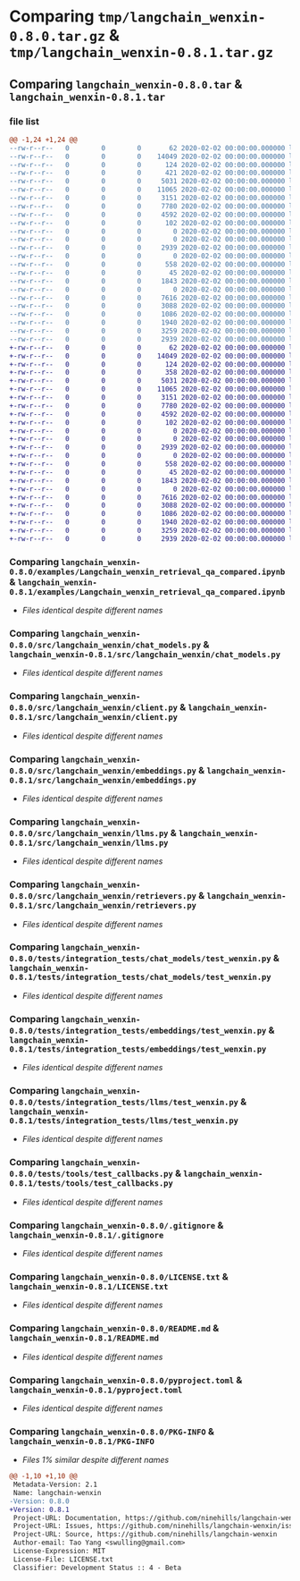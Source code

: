 # Comparing `tmp/langchain_wenxin-0.8.0.tar.gz` & `tmp/langchain_wenxin-0.8.1.tar.gz`

## Comparing `langchain_wenxin-0.8.0.tar` & `langchain_wenxin-0.8.1.tar`

### file list

```diff
@@ -1,24 +1,24 @@
--rw-r--r--   0        0        0       62 2020-02-02 00:00:00.000000 langchain_wenxin-0.8.0/.devcontainer/devcontainer.json
--rw-r--r--   0        0        0    14049 2020-02-02 00:00:00.000000 langchain_wenxin-0.8.0/examples/Langchain_wenxin_retrieval_qa_compared.ipynb
--rw-r--r--   0        0        0      124 2020-02-02 00:00:00.000000 langchain_wenxin-0.8.0/src/langchain_wenxin/__about__.py
--rw-r--r--   0        0        0      421 2020-02-02 00:00:00.000000 langchain_wenxin-0.8.0/src/langchain_wenxin/__init__.py
--rw-r--r--   0        0        0     5031 2020-02-02 00:00:00.000000 langchain_wenxin-0.8.0/src/langchain_wenxin/chat_models.py
--rw-r--r--   0        0        0    11065 2020-02-02 00:00:00.000000 langchain_wenxin-0.8.0/src/langchain_wenxin/client.py
--rw-r--r--   0        0        0     3151 2020-02-02 00:00:00.000000 langchain_wenxin-0.8.0/src/langchain_wenxin/embeddings.py
--rw-r--r--   0        0        0     7780 2020-02-02 00:00:00.000000 langchain_wenxin-0.8.0/src/langchain_wenxin/llms.py
--rw-r--r--   0        0        0     4592 2020-02-02 00:00:00.000000 langchain_wenxin-0.8.0/src/langchain_wenxin/retrievers.py
--rw-r--r--   0        0        0      102 2020-02-02 00:00:00.000000 langchain_wenxin-0.8.0/tests/__init__.py
--rw-r--r--   0        0        0        0 2020-02-02 00:00:00.000000 langchain_wenxin-0.8.0/tests/integration_tests/__init__.py
--rw-r--r--   0        0        0        0 2020-02-02 00:00:00.000000 langchain_wenxin-0.8.0/tests/integration_tests/chat_models/__init__.py
--rw-r--r--   0        0        0     2939 2020-02-02 00:00:00.000000 langchain_wenxin-0.8.0/tests/integration_tests/chat_models/test_wenxin.py
--rw-r--r--   0        0        0        0 2020-02-02 00:00:00.000000 langchain_wenxin-0.8.0/tests/integration_tests/embeddings/__init__.py
--rw-r--r--   0        0        0      558 2020-02-02 00:00:00.000000 langchain_wenxin-0.8.0/tests/integration_tests/embeddings/test_wenxin.py
--rw-r--r--   0        0        0       45 2020-02-02 00:00:00.000000 langchain_wenxin-0.8.0/tests/integration_tests/llms/__init__.py
--rw-r--r--   0        0        0     1843 2020-02-02 00:00:00.000000 langchain_wenxin-0.8.0/tests/integration_tests/llms/test_wenxin.py
--rw-r--r--   0        0        0        0 2020-02-02 00:00:00.000000 langchain_wenxin-0.8.0/tests/tools/__init__.py
--rw-r--r--   0        0        0     7616 2020-02-02 00:00:00.000000 langchain_wenxin-0.8.0/tests/tools/test_callbacks.py
--rw-r--r--   0        0        0     3088 2020-02-02 00:00:00.000000 langchain_wenxin-0.8.0/.gitignore
--rw-r--r--   0        0        0     1086 2020-02-02 00:00:00.000000 langchain_wenxin-0.8.0/LICENSE.txt
--rw-r--r--   0        0        0     1940 2020-02-02 00:00:00.000000 langchain_wenxin-0.8.0/README.md
--rw-r--r--   0        0        0     3259 2020-02-02 00:00:00.000000 langchain_wenxin-0.8.0/pyproject.toml
--rw-r--r--   0        0        0     2939 2020-02-02 00:00:00.000000 langchain_wenxin-0.8.0/PKG-INFO
+-rw-r--r--   0        0        0       62 2020-02-02 00:00:00.000000 langchain_wenxin-0.8.1/.devcontainer/devcontainer.json
+-rw-r--r--   0        0        0    14049 2020-02-02 00:00:00.000000 langchain_wenxin-0.8.1/examples/Langchain_wenxin_retrieval_qa_compared.ipynb
+-rw-r--r--   0        0        0      124 2020-02-02 00:00:00.000000 langchain_wenxin-0.8.1/src/langchain_wenxin/__about__.py
+-rw-r--r--   0        0        0      358 2020-02-02 00:00:00.000000 langchain_wenxin-0.8.1/src/langchain_wenxin/__init__.py
+-rw-r--r--   0        0        0     5031 2020-02-02 00:00:00.000000 langchain_wenxin-0.8.1/src/langchain_wenxin/chat_models.py
+-rw-r--r--   0        0        0    11065 2020-02-02 00:00:00.000000 langchain_wenxin-0.8.1/src/langchain_wenxin/client.py
+-rw-r--r--   0        0        0     3151 2020-02-02 00:00:00.000000 langchain_wenxin-0.8.1/src/langchain_wenxin/embeddings.py
+-rw-r--r--   0        0        0     7780 2020-02-02 00:00:00.000000 langchain_wenxin-0.8.1/src/langchain_wenxin/llms.py
+-rw-r--r--   0        0        0     4592 2020-02-02 00:00:00.000000 langchain_wenxin-0.8.1/src/langchain_wenxin/retrievers.py
+-rw-r--r--   0        0        0      102 2020-02-02 00:00:00.000000 langchain_wenxin-0.8.1/tests/__init__.py
+-rw-r--r--   0        0        0        0 2020-02-02 00:00:00.000000 langchain_wenxin-0.8.1/tests/integration_tests/__init__.py
+-rw-r--r--   0        0        0        0 2020-02-02 00:00:00.000000 langchain_wenxin-0.8.1/tests/integration_tests/chat_models/__init__.py
+-rw-r--r--   0        0        0     2939 2020-02-02 00:00:00.000000 langchain_wenxin-0.8.1/tests/integration_tests/chat_models/test_wenxin.py
+-rw-r--r--   0        0        0        0 2020-02-02 00:00:00.000000 langchain_wenxin-0.8.1/tests/integration_tests/embeddings/__init__.py
+-rw-r--r--   0        0        0      558 2020-02-02 00:00:00.000000 langchain_wenxin-0.8.1/tests/integration_tests/embeddings/test_wenxin.py
+-rw-r--r--   0        0        0       45 2020-02-02 00:00:00.000000 langchain_wenxin-0.8.1/tests/integration_tests/llms/__init__.py
+-rw-r--r--   0        0        0     1843 2020-02-02 00:00:00.000000 langchain_wenxin-0.8.1/tests/integration_tests/llms/test_wenxin.py
+-rw-r--r--   0        0        0        0 2020-02-02 00:00:00.000000 langchain_wenxin-0.8.1/tests/tools/__init__.py
+-rw-r--r--   0        0        0     7616 2020-02-02 00:00:00.000000 langchain_wenxin-0.8.1/tests/tools/test_callbacks.py
+-rw-r--r--   0        0        0     3088 2020-02-02 00:00:00.000000 langchain_wenxin-0.8.1/.gitignore
+-rw-r--r--   0        0        0     1086 2020-02-02 00:00:00.000000 langchain_wenxin-0.8.1/LICENSE.txt
+-rw-r--r--   0        0        0     1940 2020-02-02 00:00:00.000000 langchain_wenxin-0.8.1/README.md
+-rw-r--r--   0        0        0     3259 2020-02-02 00:00:00.000000 langchain_wenxin-0.8.1/pyproject.toml
+-rw-r--r--   0        0        0     2939 2020-02-02 00:00:00.000000 langchain_wenxin-0.8.1/PKG-INFO
```

### Comparing `langchain_wenxin-0.8.0/examples/Langchain_wenxin_retrieval_qa_compared.ipynb` & `langchain_wenxin-0.8.1/examples/Langchain_wenxin_retrieval_qa_compared.ipynb`

 * *Files identical despite different names*

### Comparing `langchain_wenxin-0.8.0/src/langchain_wenxin/chat_models.py` & `langchain_wenxin-0.8.1/src/langchain_wenxin/chat_models.py`

 * *Files identical despite different names*

### Comparing `langchain_wenxin-0.8.0/src/langchain_wenxin/client.py` & `langchain_wenxin-0.8.1/src/langchain_wenxin/client.py`

 * *Files identical despite different names*

### Comparing `langchain_wenxin-0.8.0/src/langchain_wenxin/embeddings.py` & `langchain_wenxin-0.8.1/src/langchain_wenxin/embeddings.py`

 * *Files identical despite different names*

### Comparing `langchain_wenxin-0.8.0/src/langchain_wenxin/llms.py` & `langchain_wenxin-0.8.1/src/langchain_wenxin/llms.py`

 * *Files identical despite different names*

### Comparing `langchain_wenxin-0.8.0/src/langchain_wenxin/retrievers.py` & `langchain_wenxin-0.8.1/src/langchain_wenxin/retrievers.py`

 * *Files identical despite different names*

### Comparing `langchain_wenxin-0.8.0/tests/integration_tests/chat_models/test_wenxin.py` & `langchain_wenxin-0.8.1/tests/integration_tests/chat_models/test_wenxin.py`

 * *Files identical despite different names*

### Comparing `langchain_wenxin-0.8.0/tests/integration_tests/embeddings/test_wenxin.py` & `langchain_wenxin-0.8.1/tests/integration_tests/embeddings/test_wenxin.py`

 * *Files identical despite different names*

### Comparing `langchain_wenxin-0.8.0/tests/integration_tests/llms/test_wenxin.py` & `langchain_wenxin-0.8.1/tests/integration_tests/llms/test_wenxin.py`

 * *Files identical despite different names*

### Comparing `langchain_wenxin-0.8.0/tests/tools/test_callbacks.py` & `langchain_wenxin-0.8.1/tests/tools/test_callbacks.py`

 * *Files identical despite different names*

### Comparing `langchain_wenxin-0.8.0/.gitignore` & `langchain_wenxin-0.8.1/.gitignore`

 * *Files identical despite different names*

### Comparing `langchain_wenxin-0.8.0/LICENSE.txt` & `langchain_wenxin-0.8.1/LICENSE.txt`

 * *Files identical despite different names*

### Comparing `langchain_wenxin-0.8.0/README.md` & `langchain_wenxin-0.8.1/README.md`

 * *Files identical despite different names*

### Comparing `langchain_wenxin-0.8.0/pyproject.toml` & `langchain_wenxin-0.8.1/pyproject.toml`

 * *Files identical despite different names*

### Comparing `langchain_wenxin-0.8.0/PKG-INFO` & `langchain_wenxin-0.8.1/PKG-INFO`

 * *Files 1% similar despite different names*

```diff
@@ -1,10 +1,10 @@
 Metadata-Version: 2.1
 Name: langchain-wenxin
-Version: 0.8.0
+Version: 0.8.1
 Project-URL: Documentation, https://github.com/ninehills/langchain-wenxin#readme
 Project-URL: Issues, https://github.com/ninehills/langchain-wenxin/issues
 Project-URL: Source, https://github.com/ninehills/langchain-wenxin
 Author-email: Tao Yang <swulling@gmail.com>
 License-Expression: MIT
 License-File: LICENSE.txt
 Classifier: Development Status :: 4 - Beta
```

